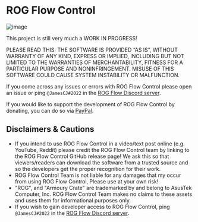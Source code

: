 # ROG Flow Control

![image](https://user-images.githubusercontent.com/20888782/184178050-1d02a975-d28d-466d-bbad-74aa8edac513.png)

This project is still very much a WORK IN PROGRESS!

PLEASE READ THIS: THE SOFTWARE IS PROVIDED “AS IS”, WITHOUT WARRANTY OF ANY KIND, EXPRESS OR IMPLIED, INCLUDING BUT NOT LIMITED TO THE WARRANTIES OF MERCHANTABILITY, FITNESS FOR A PARTICULAR PURPOSE AND NONINFRINGEMENT. MISUSE OF THIS SOFTWARE COULD CAUSE SYSTEM INSTABILITY OR MALFUNCTION.

If you come across any issues or errors with ROG Flow Control please open an issue or ping `@JamesCJ#2022` in the [ROG Flow Discord server](https://discord.gg/ZAgvqk7FjQ). 

If you would like to support the development of ROG Flow Control by donating, you can do so via [PayPal](https://www.paypal.me/JamesCJ60).

## Disclaimers & Cautions
- If you intend to use ROG Flow Control in a video/text post online (e.g. YouTube, Reddit) please credit the ROG Flow Control team by linking to the ROG Flow Control GitHub release page! We ask this so that viewers/readers can download the software from a trusted source and so the developers get the proper recognition for their work.
- ROG Flow Control Team is not liable for any damages that my occur from using ROG Flow Control, Please use at your own risk!
- "ROG", and "Armoury Crate" are trademarked by and belong to AsusTek Computer, Inc. ROG Flow Control Team makes no claims to these assets and uses them for informational purposes only.
- If you wish to gain developer access to ROG Flow Control, ping `@JamesCJ#2022` in the [ROG Flow Discord server](https://discord.gg/ZAgvqk7FjQ). 
